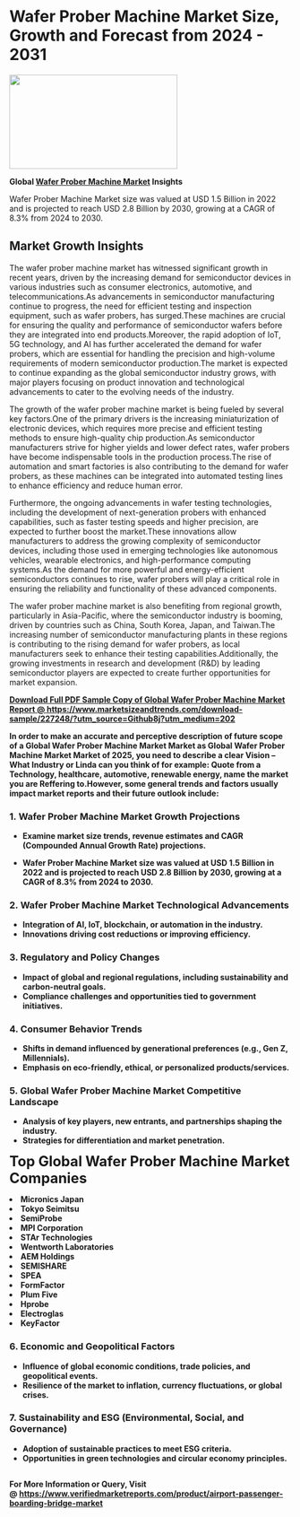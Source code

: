 <H1>Wafer Prober Machine Market Size, Growth and Forecast from 2024 - 2031</H1><img class="aligncenter size-medium wp-image-584254" src="https://thirdeyenews.in/wp-content/uploads/2024/09/Global-Market-Research-300x168.jpeg" alt="" width="300" height="168" /><p><strong>Global&nbsp;<a href="https://www.marketsizeandtrends.com/download-sample/227248/?utm_source=Github8j?utm_medium=202">Wafer Prober Machine Market</a> Insights</strong></p><p>Wafer Prober Machine Market size was valued at USD 1.5 Billion in 2022 and is projected to reach USD 2.8 Billion by 2030, growing at a CAGR of 8.3% from 2024 to 2030.</p><p><h2>Market Growth Insights</h2> <p>The wafer prober machine market has witnessed significant growth in recent years, driven by the increasing demand for semiconductor devices in various industries such as consumer electronics, automotive, and telecommunications.As advancements in semiconductor manufacturing continue to progress, the need for efficient testing and inspection equipment, such as wafer probers, has surged.These machines are crucial for ensuring the quality and performance of semiconductor wafers before they are integrated into end products.Moreover, the rapid adoption of IoT, 5G technology, and AI has further accelerated the demand for wafer probers, which are essential for handling the precision and high-volume requirements of modern semiconductor production.The market is expected to continue expanding as the global semiconductor industry grows, with major players focusing on product innovation and technological advancements to cater to the evolving needs of the industry.</p> <p><strong><a href="#"></a></strong></p> <p>The growth of the wafer prober machine market is being fueled by several key factors.One of the primary drivers is the increasing miniaturization of electronic devices, which requires more precise and efficient testing methods to ensure high-quality chip production.As semiconductor manufacturers strive for higher yields and lower defect rates, wafer probers have become indispensable tools in the production process.The rise of automation and smart factories is also contributing to the demand for wafer probers, as these machines can be integrated into automated testing lines to enhance efficiency and reduce human error.</p> <p>Furthermore, the ongoing advancements in wafer testing technologies, including the development of next-generation probers with enhanced capabilities, such as faster testing speeds and higher precision, are expected to further boost the market.These innovations allow manufacturers to address the growing complexity of semiconductor devices, including those used in emerging technologies like autonomous vehicles, wearable electronics, and high-performance computing systems.As the demand for more powerful and energy-efficient semiconductors continues to rise, wafer probers will play a critical role in ensuring the reliability and functionality of these advanced components.</p> <p>The wafer prober machine market is also benefiting from regional growth, particularly in Asia-Pacific, where the semiconductor industry is booming, driven by countries such as China, South Korea, Japan, and Taiwan.The increasing number of semiconductor manufacturing plants in these regions is contributing to the rising demand for wafer probers, as local manufacturers seek to enhance their testing capabilities.Additionally, the growing investments in research and development (R&D) by leading semiconductor players are expected to create further opportunities for market expansion.</p> <p><strong><a href="#"></p><p><span class=""><strong>Download Full PDF Sample Copy of Global Wafer Prober Machine Market Report</strong> @ <a href="https://www.marketsizeandtrends.com/download-sample/227248/?utm_source=Github8j?utm_medium=202" target="_blank">https://www.marketsizeandtrends.com/download-sample/227248/?utm_source=Github8j?utm_medium=202</a></span></p><p>In order to make an accurate and perceptive description of future scope of a Global&nbsp;Wafer Prober Machine Market Market as Global&nbsp;Wafer Prober Machine Market Market of 2025, you need to describe a clear Vision &ndash; What Industry or Linda can you think of for example: Quote from a Technology, healthcare, automotive, renewable energy, name the market you are Reffering to.However, some general trends and factors usually impact market reports and their future outlook include:</p><h3>1.&nbsp;<strong>Wafer Prober Machine Market Growth Projections</strong></h3><ul><li>Examine market size trends, revenue estimates and CAGR (Compounded Annual Growth Rate) projections.</li><li><p>Wafer Prober Machine Market size was valued at USD 1.5 Billion in 2022 and is projected to reach USD 2.8 Billion by 2030, growing at a CAGR of 8.3% from 2024 to 2030.</p></li></ul><h3>2.&nbsp;<strong>Wafer Prober Machine Market Technological Advancements</strong></h3><ul><li>Integration of AI, IoT, blockchain, or automation in the industry.</li><li>Innovations driving cost reductions or improving efficiency.</li></ul><h3>3.&nbsp;<strong>Regulatory and Policy Changes</strong></h3><ul><li>Impact of global and regional regulations, including sustainability and carbon-neutral goals.</li><li>Compliance challenges and opportunities tied to government initiatives.</li></ul><h3>4.&nbsp;<strong>Consumer Behavior Trends</strong></h3><ul><li>Shifts in demand influenced by generational preferences (e.g., Gen Z, Millennials).</li><li>Emphasis on eco-friendly, ethical, or personalized products/services.</li></ul><h3>5.&nbsp;<strong>Global Wafer Prober Machine Market Competitive Landscape</strong></h3><ul><li>Analysis of key players, new entrants, and partnerships shaping the industry.</li><li>Strategies for differentiation and market penetration.</li></ul><p data-pm-slice="1 1 []"><span style="color: inherit; font-family: inherit; font-size: 25px;">Top Global Wafer Prober Machine Market Companies</span></p><div class="" data-test-id=""><p><li>Micronics Japan</li><li> Tokyo Seimitsu</li><li> SemiProbe</li><li> MPI Corporation</li><li> STAr Technologies</li><li> Wentworth Laboratories</li><li> AEM Holdings</li><li> SEMISHARE</li><li> SPEA</li><li> FormFactor</li><li> Plum Five</li><li> Hprobe</li><li> Electroglas</li><li> KeyFactor</li></p></div><h3>6.&nbsp;<strong>Economic and Geopolitical Factors</strong></h3><ul><li>Influence of global economic conditions, trade policies, and geopolitical events.</li><li>Resilience of the market to inflation, currency fluctuations, or global crises.</li></ul><h3>7.&nbsp;<strong>Sustainability and ESG (Environmental, Social, and Governance)</strong></h3><ul><li>Adoption of sustainable practices to meet ESG criteria.</li><li>Opportunities in green technologies and circular economy principles.</li></ul><h2><strong style="font-size: 14px;">For More Information or Query, Visit @&nbsp;</strong><a style="background-color: #ffffff; font-size: 14px;" href="https://www.marketsizeandtrends.com/report/wafer-prober-machine-market/" target="_blank">https://www.verifiedmarketreports.com/product/airport-passenger-boarding-bridge-market</a></h2>